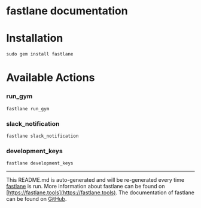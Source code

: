 fastlane documentation
================
# Installation
```
sudo gem install fastlane
```
# Available Actions
### run_gym
```
fastlane run_gym
```

### slack_notification
```
fastlane slack_notification
```

### development_keys
```
fastlane development_keys
```


----

This README.md is auto-generated and will be re-generated every time [fastlane](https://fastlane.tools) is run.
More information about fastlane can be found on [https://fastlane.tools](https://fastlane.tools).
The documentation of fastlane can be found on [GitHub](https://github.com/fastlane/fastlane/tree/master/fastlane).
